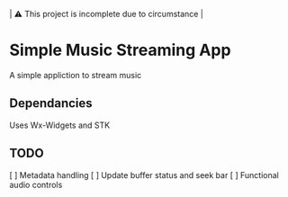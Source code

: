 | :warning: This project is incomplete due to circumstance |

# Simple Music Streaming App

A simple appliction to stream music

## Dependancies

Uses Wx-Widgets and STK

## TODO

[ ] Metadata handling
[ ] Update buffer status and seek bar
[ ] Functional audio controls